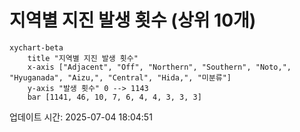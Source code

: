 # 지역별 지진 발생 횟수 (상위 10개)

```mermaid
xychart-beta
    title "지역별 지진 발생 횟수"
    x-axis ["Adjacent", "Off", "Northern", "Southern", "Noto,", "Hyuganada", "Aizu,", "Central", "Hida,", "미분류"]
    y-axis "발생 횟수" 0 --> 1143
    bar [1141, 46, 10, 7, 6, 4, 4, 3, 3, 3]
```

업데이트 시간: 2025-07-04 18:04:51
